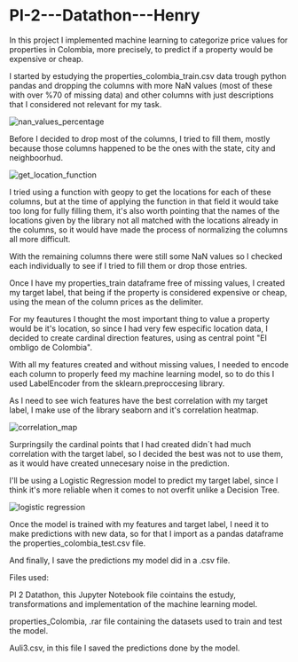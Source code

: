 # PI-2---Datathon---Henry

In this project I implemented machine learning to categorize price values for properties in Colombia, more precisely, to predict if a property would be expensive or cheap.

I started by estudying the properties_colombia_train.csv data trough python pandas and dropping the columns with more NaN values (most of these with over %70 of missing data) and other columns with just descriptions that I considered not relevant for my task.

![nan_values_percentage](https://user-images.githubusercontent.com/107011436/200032353-2ed4bda7-3d30-4984-83b2-013b1e4f236f.png)

Before I decided to drop most of the columns, I tried to fill them, mostly because those columns happened to be the ones with the state, city and neighboorhud.

![get_location_function](https://user-images.githubusercontent.com/107011436/200031892-7155854b-6f7c-414d-9ea5-16449873979f.png)

I tried using a function with geopy to get the locations for each of these columns, but at the time of applying the function in that field it would take too long for fully filling them, it's also worth pointing that the names of the locations given by the library not all matched with the locations already in the columns, so it would have made the process of normalizing the columns all more difficult.

With the remaining columns there were still some NaN values so I checked each individually to see if I tried to fill them or drop those entries.

Once I have my properties_train dataframe free of missing values, I created my target label, that being if the property is considered expensive or cheap, using the mean of the column prices as the delimiter.

For my feautures I thought the most important thing to value a property would be it's location, so since I had very few especific location data, I decided to create cardinal direction features, using as central point "El ombligo de Colombia".

With all my features created and without missing values, I needed to encode each column to properly feed my machine learning model, so to do this I used LabelEncoder from the sklearn.preproccesing library.

As I need to see wich features have the best correlation with my target label, I make use of the library seaborn and it's correlation heatmap.

![correlation_map](https://user-images.githubusercontent.com/107011436/200031382-5a3c9138-e1c4-4292-95fc-c787f2315bf8.png)

Surpringsily the cardinal points that I had created didn´t had much correlation with the target label, so I decided the best was not to use them, as it would have created unnecesary noise in the prediction.

I'll be using a Logistic Regression model to predict my target label, since I think it's more reliable when it comes to not overfit unlike a Decision Tree.

![logistic regression](https://user-images.githubusercontent.com/107011436/200031615-96979f81-d496-4fa3-8c7c-061218d8577f.png)

Once the model is trained with my features and target label, I need it to make predictions with new data, so for that I import as a pandas dataframe the properties_colombia_test.csv file.

And finally, I save the predictions my model did in a .csv file.

Files used:

PI 2 Datathon, this Jupyter Notebook file cointains the estudy, transformations and implementation of the machine learning model.

properties_Colombia, .rar file containing the datasets used to train and test the model.

Auli3.csv, in this file I saved the predictions done by the model.

